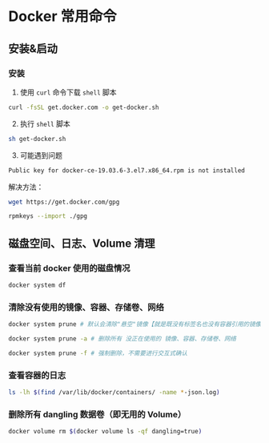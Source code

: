 # Docker 常用命令

## 安装&启动

### 安装

1. 使用 `curl` 命令下载 `shell` 脚本

```sh
curl -fsSL get.docker.com -o get-docker.sh
```

2. 执行 `shell` 脚本

```sh
sh get-docker.sh
```

3. 可能遇到问题

```sh
Public key for docker-ce-19.03.6-3.el7.x86_64.rpm is not installed
```

解决方法：

```sh
wget https://get.docker.com/gpg
```

```sh
rpmkeys --import ./gpg
```

## 磁盘空间、日志、Volume 清理

### 查看当前 docker 使用的磁盘情况

```sh
docker system df
```

### 清除没有使用的镜像、容器、存储卷、网络

```sh
docker system prune # 默认会清除"悬空"镜像【就是既没有标签名也没有容器引用的镜像】

docker system prune -a # 删除所有 没正在使用的 镜像、容器、存储卷、网络

docker system prune -f # 强制删除，不需要进行交互式确认
```

### 查看容器的日志

```sh
ls -lh $(find /var/lib/docker/containers/ -name *-json.log)
```

### 删除所有 dangling 数据卷（即无用的 Volume）

```sh
docker volume rm $(docker volume ls -qf dangling=true)
```
